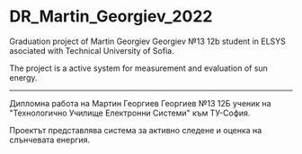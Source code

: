 # DR_Martin_Georgiev_2022

Graduation project of Martin Georgiev Georgiev №13 12b
student in ELSYS asociated with Technical University of Sofia.

The project is a active system for measurement and evaluation of sun energy.

----
Дипломна работа на Мартин Георгиев Георгиев №13 12Б
ученик на "Технологично Училище Електронни Системи" към ТУ-София.

Проектът представлява система за активно следене и оценка на слънчевата енергия.
